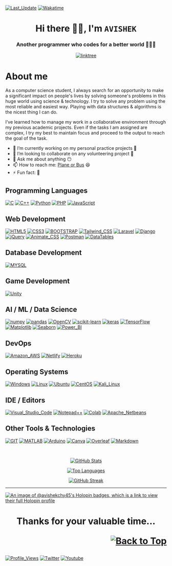 <!--
**avishekchy45/avishekchy45** is a ✨ _special_ ✨ repository because its `README.md` (this file) appears on your GitHub profile.
Here are some ideas to get you started:
-->

<div id="Top"></div>

[![Last_Update](https://img.shields.io/github/last-commit/avishekchy45/avishekchy45?color=green&logo=github&style=for-the-badge&label=last%20update)](https://github.com/avishekchy45)
[![Wakatime](https://wakatime.com/badge/user/4ec2beea-2b88-4578-a78a-334e582cb3bb.svg?style=for-the-badge&label=Wakatime)](https://wakatime.com/@4ec2beea-2b88-4578-a78a-334e582cb3bb)
<!-- ![Last_Update](https://img.shields.io/github/last-commit/avishekchy45/avishekchy45?color=green&logo=github&style=for-the-badge&label=last%20update)<br> -->

<h1 align="center">Hi there 👋🏼, I'm <code>AVISHEK</code></h1>
<h3 align="center">Another programmer who codes for a better world 👨🏼‍💻</h3>
<p align="center">
  <a href='https://linktr.ee/avishekchy45' target="_blank"><img src='https://img.shields.io/badge/Connect with Me-yellow?logo=linktree&style=for-the-badge' alt='linktree' title='All Social Links'></a>
  <!-- [![Linktree](https://img.shields.io/badge/Connect_with_Me-yellow?style=for-the-badge)](https://linktr.ee/avishekchy45) -->
</p>

# About me

As a computer science student, I always search for an opportunity to make a significant impact on people's lives by solving someone's problems in this huge world using science & technology. I try to solve any problem using the most reliable and easiest way. Playing with data structures & algorithms is the nicest thing I can do.

I’ve learned how to manage my work in a collaborative environment through my previous academic projects. Even if the tasks I am assigned are complex, I try my best to maintain focus and proceed to the output to reach the goal of the task.

- 🔭 I’m currently working on my personal practice projects 🤪
- 👯 I’m looking to collaborate on any volunteering project 🙂
- 💬 Ask me about anything 😶
- 📫 How to reach me: [Plane or Bus](mailto:avishekchy45@gmail.com) 😆
- ⚡ Fun fact: 🥴
<!-- 🌱 I’m currently learning **JavaScript** 🙄 -->
<!-- 🤔 I’m looking for help with **Django** 😑 -->

## Programming Languages

[![C](https://img.shields.io/badge/C-00599C?style=for-the-badge&logo=c)]()
[![C++](https://img.shields.io/badge/C%2B%2B-004482?style=for-the-badge&logo=c%2B%2B)]()
[![Python](https://img.shields.io/badge/Python-FFE66D?style=for-the-badge&logo=python)](https://www.python.org/)
[![PHP](https://img.shields.io/badge/PHP-2D2D2D?style=for-the-badge&logo=php)](https://www.php.net/)
[![JavaScript](https://img.shields.io/badge/JavaScript-2F302E?style=for-the-badge&logo=javascript)]()
<!-- [![C-Sharp](https://img.shields.io/badge/C%23-239120?style=for-the-badge&logo=c-sharp)]() -->
<!-- [![Java](https://img.shields.io/badge/Java-ED8B00?style=for-the-badge&logo=oracle)](https://www.java.com/en/) -->

## Web Development

[![HTML5](https://img.shields.io/badge/HTML5-00A4E9?style=for-the-badge&logo=html5)](https://www.w3.org/html)
[![CSS3](https://img.shields.io/badge/CSS3-1572B6?style=for-the-badge&logo=css3)](https://www.w3.org/Style/CSS/)
[![BOOTSTRAP](https://img.shields.io/badge/Bootstrap-290648?style=for-the-badge&logo=bootstrap)](https://getbootstrap.com/)
[![Tailwind_CSS](https://img.shields.io/badge/Tailwind_CSS-12192B?style=for-the-badge&logo=tailwind-css)]()
[![Laravel](https://img.shields.io/badge/laravel-22191A.svg?style=for-the-badge&logo=laravel)](https://laravel.com/)
[![Django](https://img.shields.io/badge/Django-092E20?style=for-the-badge&logo=django)](https://www.djangoproject.com/)
[![jQuery](https://img.shields.io/badge/jQuery-0769AD?style=for-the-badge&logo=jquery)](https://jquery.com/)
[![Animate_CSS](https://img.shields.io/badge/Animate.CSS-4672FE?style=for-the-badge&logo=css3)](https://animate.style/)
[![Postman](https://img.shields.io/badge/Postman-00FFFF?style=for-the-badge&logo=postman)](https://www.postman.com/)
[![DataTables](https://img.shields.io/badge/DataTables-2D6EBF?style=for-the-badge&logo=datatables)](https://datatables.net/)

## Database Development

[![MYSQL](https://img.shields.io/badge/MySQL-E38C00?style=for-the-badge&logo=mysql)](https://www.mysql.com/)

## Game Development

[![Unity](https://img.shields.io/badge/Unity-100000?style=for-the-badge&logo=unity)](https://unity.com/)

<!-- ## Mobile App Development -->



## AI / ML / Data Science

[![numpy](https://img.shields.io/badge/NumPy-013243?style=for-the-badge&logo=numpy)](https://numpy.org/)
[![pandas](https://img.shields.io/badge/Pandas-130654?style=for-the-badge&logo=pandas)](https://pandas.pydata.org/)
[![OpenCV](https://img.shields.io/badge/OpenCV-4A66FF?style=for-the-badge&logo=opencv)](https://opencv.org/)
[![scikit-learn](https://img.shields.io/badge/scikit_learn-B6D3D1?style=for-the-badge&logo=scikitlearn)](https://scikit-learn.org/)
[![keras](https://img.shields.io/badge/Keras-D00000?style=for-the-badge&logo=keras)](https://keras.io/)
[![TensorFlow](https://img.shields.io/badge/TensorFlow-3A485E?style=for-the-badge&logo=tensorflow)](https://www.tensorflow.org/)
[![Matplotlib](https://img.shields.io/badge/Matplotlib-65BAEA?style=for-the-badge&logo=matplotlib)](https://matplotlib.org/)
[![Seaborn](https://img.shields.io/badge/Seaborn-7DB0BC?style=for-the-badge&logo=seaborn)](https://seaborn.pydata.org/)
[![Power_BI](https://img.shields.io/badge/Power_BI-F4A509?style=for-the-badge&logo=powerbi)](https://www.microsoft.com/en-us/power-platform/products/power-bi)

## DevOps

[![Amazon_AWS](https://img.shields.io/badge/Amazon_WEB_SERVICES-232F3E?style=for-the-badge&logo=amazonwebservices)]()
[![Netlify](https://img.shields.io/badge/Netlify-0A2022?style=for-the-badge&logo=netlify)]()
[![Heroku](https://img.shields.io/badge/Heroku-430098?style=for-the-badge&logo=heroku)]()

## Operating Systems 

[![Windows](https://img.shields.io/badge/Windows-0078D6?style=for-the-badge&logo=windows)](https://www.microsoft.com/)
[![Linux](https://img.shields.io/badge/Linux-000000?style=for-the-badge&logo=linux)](https://www.linux.org/)
[![Ubuntu](https://img.shields.io/badge/Ubuntu-333333?style=for-the-badge&logo=ubuntu)](https://ubuntu.com/)
[![CentOS](https://img.shields.io/badge/Cent%20OS-262577?style=for-the-badge&logo=centos)](https://www.centos.org/)
[![Kali_Linux](https://img.shields.io/badge/Kali_Linux-27394F?style=for-the-badge&logo=kali-linux)](https://www.kali.org/)

## IDE / Editors

[![Visual_Studio_Code](https://img.shields.io/badge/Visual_Studio_Code-203367?style=for-the-badge&logo=vscode)](https://code.visualstudio.com/)
[![Notepad++](https://img.shields.io/badge/Notepad++-1F2023.svg?style=for-the-badge&logo=notepad%2B%2B)](https://notepad-plus-plus.org/)
[![Colab](https://img.shields.io/badge/Colab-525252?style=for-the-badge&logo=googlecolab)](https://colab.research.google.com/)
[![Apache_Netbeans](https://img.shields.io/badge/apache%20netbeans-9D073B?style=for-the-badge&logo=apache%20netbeans%20IDE)](https://netbeans.apache.org/)

## Other Tools & Technologies

[![GIT](https://img.shields.io/badge/Git-202124?style=for-the-badge&logo=git)](https://git-scm.com/)
[![MATLAB](https://img.shields.io/badge/MATLAB-2F74A8?style=for-the-badge&logo=matlab)](https://www.mathworks.com/)
[![Arduino](https://img.shields.io/badge/Arduino-E9665F?style=for-the-badge&logo=arduino)](https://www.arduino.cc/)
[![Canva](https://img.shields.io/badge/Canva-7325E1.svg?&style=for-the-badge&logo=canva)]()
[![Overleaf](https://img.shields.io/badge/Overleaf-74736A?style=for-the-badge&logo=overleaf)](https://www.overleaf.com/)
[![Markdown](https://img.shields.io/badge/Markdown-13A4E0?style=for-the-badge&logo=markdown)](https://www.markdownguide.org/)
<!-- [![Material_UI](https://img.shields.io/badge/Material_UI-4C2E9E?style=for-the-badge&logo=mui)]() -->
<!-- [![Name]()]() -->
<br>

<p align="center">
  <a href='https://github-readme-stats.vercel.app'><img src='https://github-readme-stats.vercel.app/api?username=avishekchy45&show_icons=true&theme=blue-green' alt='GitHub Stats' title='GitHub Stats'></a>
</p>

<p align="center">
  <a href='https://github-readme-stats.vercel.app'><img src='https://github-readme-stats.vercel.app/api/top-langs/?username=avishekchy45&theme=blue-green&layout=compact&hide=Jupyter%20Notebook,HTML,CSS,Blade' alt='Top Languages' title='Top Languages'></a>
</p>

<p align="center">
  <a href='https://git.io/streak-stats'><img src='https://github-readme-streak-stats.herokuapp.com?user=avishekchy45&theme=blue-green&mode=weekly' alt='GitHub Streak' title='GitHub Streak'></a>
</p>

<!--   
<p align="center">
  <a href='https://wakatime.com/@avishekchy45'><img src='https://wakatime.com/share/@avishekchy45/cdec99f6-a249-4fb2-8c7f-24584163c555.svg' alt='Wakatime Activity' title='Wakatime Activity'></a>
  <figure><embed src="https://wakatime.com/share/@avishekchy45/cdec99f6-a249-4fb2-8c7f-24584163c555.svg"></embed></figure>
</p>
-->

<!--   <a href="https://stardev.io/developers/avishekchy45"><img src="https://stardev.io/developers/avishekchy45/badge/languages/country.svg" alt="Check out avishekchy45&apos;s profile on stardev.io" title='Stardev badge'/></a> -->
<hr>

[![An image of @avishekchy45's Holopin badges, which is a link to view their full Holopin profile](https://holopin.me/avishekchy45)](https://holopin.io/@avishekchy45)

<h1 align="center">
  Thanks for your valuable time...
  <p align="right">
  <a href='#Top'><img src='https://img.shields.io/badge/Back to Top-orange?style=flat' alt='Back to Top' title='Back to Top'></a>
  </p>
</h1>

<!-- ![Last_Update](https://img.shields.io/badge/Last_Update-12_December_2022-success) -->
<!-- ![Profile Views](https://gpvc.arturio.dev/avishekchy45) -->
[![Profile_Views](https://komarev.com/ghpvc/?username=avishekchy45&logo=github&style=social&label=%20%20👀%20Profile%20Views)](https://github.com/avishekchy45)
[![Twitter](https://img.shields.io/twitter/follow/avishekchy45?logo=twitter&style=social)](https://twitter.com/avishekchy45)
[![Youtube](https://img.shields.io/youtube/channel/views/UCiRj8ZpmU8PBiFbh2qClBnw?logo=youtube&style=social&label=Subscribe%20@avishekchowdhury)](https://youtube.com/@avishekchowdhury)

<div id="Bottom"></div>
